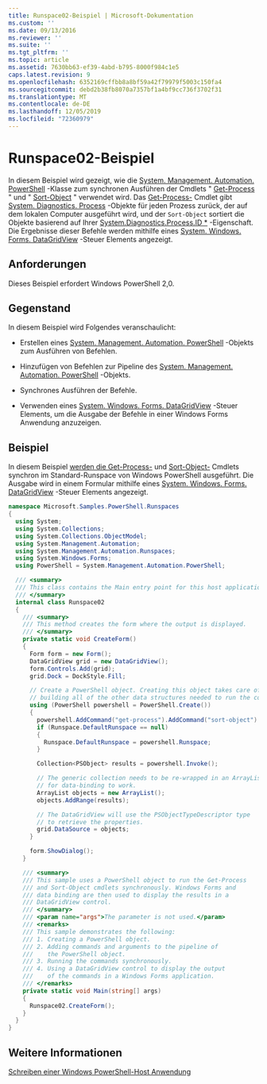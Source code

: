 ```yaml
---
title: Runspace02-Beispiel | Microsoft-Dokumentation
ms.custom: ''
ms.date: 09/13/2016
ms.reviewer: ''
ms.suite: ''
ms.tgt_pltfrm: ''
ms.topic: article
ms.assetid: 7630bb63-ef39-4abd-b795-8000f984c1e5
caps.latest.revision: 9
ms.openlocfilehash: 6352169cffbb8a8bf59a42f79979f5003c150fa4
ms.sourcegitcommit: debd2b38fb8070a7357bf1a4bf9cc736f3702f31
ms.translationtype: MT
ms.contentlocale: de-DE
ms.lasthandoff: 12/05/2019
ms.locfileid: "72360979"
---
```

# <a name="runspace02-sample"></a>Runspace02-Beispiel

In diesem Beispiel wird gezeigt, wie die [System. Management. Automation. PowerShell](/dotnet/api/system.management.automation.powershell) -Klasse zum synchronen Ausführen der Cmdlets " [Get-Process](/powershell/module/Microsoft.PowerShell.Management/Get-Process) " und " [Sort-Object](/powershell/module/Microsoft.PowerShell.Utility/Sort-Object) " verwendet wird. Das [Get-Process-](/powershell/module/Microsoft.PowerShell.Management/Get-Process) Cmdlet gibt [System. Diagnostics. Process](/dotnet/api/System.Diagnostics.Process) -Objekte für jeden Prozess zurück, der auf dem lokalen Computer ausgeführt wird, und der `Sort-Object` sortiert die Objekte basierend auf Ihrer [System.Diagnostics.Process.ID *](/dotnet/api/System.Diagnostics.Process.Id) -Eigenschaft. Die Ergebnisse dieser Befehle werden mithilfe eines [System. Windows. Forms. DataGridView](/dotnet/api/System.Windows.Forms.DataGridView) -Steuer Elements angezeigt.

## <a name="requirements"></a>Anforderungen

Dieses Beispiel erfordert Windows PowerShell 2,0.

## <a name="demonstrates"></a>Gegenstand

In diesem Beispiel wird Folgendes veranschaulicht:

- Erstellen eines [System. Management. Automation. PowerShell](/dotnet/api/system.management.automation.powershell) -Objekts zum Ausführen von Befehlen.

- Hinzufügen von Befehlen zur Pipeline des [System. Management. Automation. PowerShell](/dotnet/api/system.management.automation.powershell) -Objekts.

- Synchrones Ausführen der Befehle.

- Verwenden eines [System. Windows. Forms. DataGridView](/dotnet/api/System.Windows.Forms.DataGridView) -Steuer Elements, um die Ausgabe der Befehle in einer Windows Forms Anwendung anzuzeigen.

## <a name="example"></a>Beispiel

In diesem Beispiel [werden die Get-Process-](/powershell/module/Microsoft.PowerShell.Management/Get-Process) und [Sort-Object-](/powershell/module/Microsoft.PowerShell.Utility/Sort-Object) Cmdlets synchron im Standard-Runspace von Windows PowerShell ausgeführt. Die Ausgabe wird in einem Formular mithilfe eines [System. Windows. Forms. DataGridView](/dotnet/api/System.Windows.Forms.DataGridView) -Steuer Elements angezeigt.

```csharp
namespace Microsoft.Samples.PowerShell.Runspaces
{
  using System;
  using System.Collections;
  using System.Collections.ObjectModel;
  using System.Management.Automation;
  using System.Management.Automation.Runspaces;
  using System.Windows.Forms;
  using PowerShell = System.Management.Automation.PowerShell;

  /// <summary>
  /// This class contains the Main entry point for this host application.
  /// </summary>
  internal class Runspace02
  {
    /// <summary>
    /// This method creates the form where the output is displayed.
    /// </summary>
    private static void CreateForm()
    {
      Form form = new Form();
      DataGridView grid = new DataGridView();
      form.Controls.Add(grid);
      grid.Dock = DockStyle.Fill;

      // Create a PowerShell object. Creating this object takes care of
      // building all of the other data structures needed to run the command.
      using (PowerShell powershell = PowerShell.Create())
      {
        powershell.AddCommand("get-process").AddCommand("sort-object").AddArgument("ID");
        if (Runspace.DefaultRunspace == null)
        {
          Runspace.DefaultRunspace = powershell.Runspace;
        }

        Collection<PSObject> results = powershell.Invoke();

        // The generic collection needs to be re-wrapped in an ArrayList
        // for data-binding to work.
        ArrayList objects = new ArrayList();
        objects.AddRange(results);

        // The DataGridView will use the PSObjectTypeDescriptor type
        // to retrieve the properties.
        grid.DataSource = objects;
      }

      form.ShowDialog();
    }

    /// <summary>
    /// This sample uses a PowerShell object to run the Get-Process
    /// and Sort-Object cmdlets synchronously. Windows Forms and
    /// data binding are then used to display the results in a
    /// DataGridView control.
    /// </summary>
    /// <param name="args">The parameter is not used.</param>
    /// <remarks>
    /// This sample demonstrates the following:
    /// 1. Creating a PowerShell object.
    /// 2. Adding commands and arguments to the pipeline of
    ///    the PowerShell object.
    /// 3. Running the commands synchronously.
    /// 4. Using a DataGridView control to display the output
    ///    of the commands in a Windows Forms application.
    /// </remarks>
    private static void Main(string[] args)
    {
      Runspace02.CreateForm();
    }
  }
}
```

## <a name="see-also"></a>Weitere Informationen

[Schreiben einer Windows PowerShell-Host Anwendung](./writing-a-windows-powershell-host-application.md)